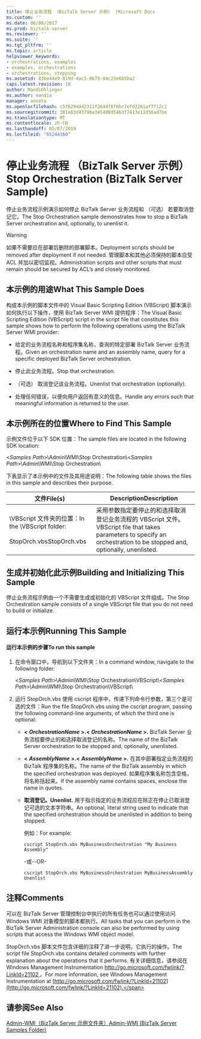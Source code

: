 ```yaml
---
title: 停止业务流程 （BizTalk Server 示例） |Microsoft Docs
ms.custom: ''
ms.date: 06/08/2017
ms.prod: biztalk-server
ms.reviewer: ''
ms.suite: ''
ms.tgt_pltfrm: ''
ms.topic: article
helpviewer_keywords:
- orchestrations, examples
- examples, orchestrations
- orchestrations, stopping
ms.assetid: 83be44e9-819d-4ac5-8b75-84c23e6b5ba2
caps.latest.revision: 10
author: MandiOhlinger
ms.author: mandia
manager: anneta
ms.openlocfilehash: c5f6294442311f2644f6f0bc7efd2261af7712c1
ms.sourcegitcommit: 381e83d43796a345488d54b3f7413e11d56ad7be
ms.translationtype: MT
ms.contentlocale: zh-CN
ms.lasthandoff: 05/07/2019
ms.locfileid: "65244160"
---
```

# <a name="stop-orchestration-biztalk-server-sample"></a><span data-ttu-id="94a3f-102">停止业务流程 （BizTalk Server 示例）</span><span class="sxs-lookup"><span data-stu-id="94a3f-102">Stop Orchestration (BizTalk Server Sample)</span></span>
<span data-ttu-id="94a3f-103">停止业务流程示例演示如何停止 BizTalk Server 业务流程和 （可选） 若要取消登记它。</span><span class="sxs-lookup"><span data-stu-id="94a3f-103">The Stop Orchestration sample demonstrates how to stop a BizTalk Server orchestration and, optionally, to unenlist it.</span></span>  
  
> [!WARNING]
>  <span data-ttu-id="94a3f-104">如果不需要应在部署后删除的部署脚本。</span><span class="sxs-lookup"><span data-stu-id="94a3f-104">Deployment scripts should be removed after deployment if not needed.</span></span> <span data-ttu-id="94a3f-105">管理脚本和其他必须保持的脚本应受 ACL 并加以密切监视。</span><span class="sxs-lookup"><span data-stu-id="94a3f-105">Administration scripts and other scripts that must remain should be secured by ACL’s and closely monitored.</span></span>  
  
## <a name="what-this-sample-does"></a><span data-ttu-id="94a3f-106">本示例的用途</span><span class="sxs-lookup"><span data-stu-id="94a3f-106">What This Sample Does</span></span>  
 <span data-ttu-id="94a3f-107">构成本示例的脚本文件中的 Visual Basic Scripting Edition (VBScript) 脚本演示如何执行以下操作，使用 BizTalk Server WMI 提供程序：</span><span class="sxs-lookup"><span data-stu-id="94a3f-107">The Visual Basic Scripting Edition (VBScript) script in the script file that constitutes this sample shows how to perform the following operations using the BizTalk Server WMI provider:</span></span>  
  
-   <span data-ttu-id="94a3f-108">给定的业务流程名称和程序集名称，查询的特定部署 BizTalk Server 业务流程。</span><span class="sxs-lookup"><span data-stu-id="94a3f-108">Given an orchestration name and an assembly name, query for a specific deployed BizTalk Server orchestration.</span></span>  
  
-   <span data-ttu-id="94a3f-109">停止此业务流程。</span><span class="sxs-lookup"><span data-stu-id="94a3f-109">Stop that orchestration.</span></span>  
  
-   <span data-ttu-id="94a3f-110">（可选） 取消登记该业务流程。</span><span class="sxs-lookup"><span data-stu-id="94a3f-110">Unenlist that orchestration (optionally).</span></span>  
  
-   <span data-ttu-id="94a3f-111">处理任何错误，以便向用户返回有意义的信息。</span><span class="sxs-lookup"><span data-stu-id="94a3f-111">Handle any errors such that meaningful information is returned to the user.</span></span>  
  
## <a name="where-to-find-this-sample"></a><span data-ttu-id="94a3f-112">本示例所在的位置</span><span class="sxs-lookup"><span data-stu-id="94a3f-112">Where to Find This Sample</span></span>  
 <span data-ttu-id="94a3f-113">示例文件位于以下 SDK 位置：</span><span class="sxs-lookup"><span data-stu-id="94a3f-113">The sample files are located in the following SDK location:</span></span>  
  
 <span data-ttu-id="94a3f-114">\<*Samples Path*\>\Admin\WMI\Stop Orchestration\\</span><span class="sxs-lookup"><span data-stu-id="94a3f-114">\<*Samples Path*\>\Admin\WMI\Stop Orchestration\\</span></span>  
  
 <span data-ttu-id="94a3f-115">下表显示了本示例中的文件及其用途说明：</span><span class="sxs-lookup"><span data-stu-id="94a3f-115">The following table shows the files in this sample and describes their purpose.</span></span>  
  
|<span data-ttu-id="94a3f-116">文件</span><span class="sxs-lookup"><span data-stu-id="94a3f-116">File(s)</span></span>|<span data-ttu-id="94a3f-117">Description</span><span class="sxs-lookup"><span data-stu-id="94a3f-117">Description</span></span>|  
|---------------|-----------------|  
|<span data-ttu-id="94a3f-118">\VBScript 文件夹的位置：</span><span class="sxs-lookup"><span data-stu-id="94a3f-118">In the \VBScript folder:</span></span><br /><br /> <span data-ttu-id="94a3f-119">StopOrch.vbs</span><span class="sxs-lookup"><span data-stu-id="94a3f-119">StopOrch.vbs</span></span>|<span data-ttu-id="94a3f-120">采用参数指定要停止的和选择取消登记业务流程的 VBScript 文件。</span><span class="sxs-lookup"><span data-stu-id="94a3f-120">VBScript file that takes parameters to specify an orchestration to be stopped and, optionally, unenlisted.</span></span>|  
  
## <a name="building-and-initializing-this-sample"></a><span data-ttu-id="94a3f-121">生成并初始化此示例</span><span class="sxs-lookup"><span data-stu-id="94a3f-121">Building and Initializing This Sample</span></span>  
 <span data-ttu-id="94a3f-122">停止业务流程示例由一个不需要生成或初始化的 VBScript 文件组成。</span><span class="sxs-lookup"><span data-stu-id="94a3f-122">The Stop Orchestration sample consists of a single VBScript file that you do not need to build or initialize.</span></span>  
  
## <a name="running-this-sample"></a><span data-ttu-id="94a3f-123">运行本示例</span><span class="sxs-lookup"><span data-stu-id="94a3f-123">Running This Sample</span></span>  
  
#### <a name="to-run-this-sample"></a><span data-ttu-id="94a3f-124">运行本示例的步骤</span><span class="sxs-lookup"><span data-stu-id="94a3f-124">To run this sample</span></span>  
  
1.  <span data-ttu-id="94a3f-125">在命令窗口中，导航到以下文件夹：</span><span class="sxs-lookup"><span data-stu-id="94a3f-125">In a command window, navigate to the following folder:</span></span>  
  
     <span data-ttu-id="94a3f-126">\<*Samples Path*\>\Admin\WMI\Stop Orchestration\VBScript\\</span><span class="sxs-lookup"><span data-stu-id="94a3f-126">\<*Samples Path*\>\Admin\WMI\Stop Orchestration\VBScript\\</span></span>  
  
2.  <span data-ttu-id="94a3f-127">运行 StopOrch.vbs 使用 cscript 程序中，传递下列命令行参数，第三个是可选的文件：</span><span class="sxs-lookup"><span data-stu-id="94a3f-127">Run the file StopOrch.vbs using the cscript program, passing the following command-line arguments, of which the third one is optional:</span></span>  
  
    -   <span data-ttu-id="94a3f-128">**\<** ***OrchestrationName* \>.**</span><span class="sxs-lookup"><span data-stu-id="94a3f-128">**\<** ***OrchestrationName* \>.**</span></span> <span data-ttu-id="94a3f-129">BizTalk Server 业务流程要停止的和选择取消登记的名称。</span><span class="sxs-lookup"><span data-stu-id="94a3f-129">The name of the BizTalk Server orchestration to be stopped and, optionally, unenlisted.</span></span>  
  
    -   <span data-ttu-id="94a3f-130">**\<** ***AssemblyName* \>.**</span><span class="sxs-lookup"><span data-stu-id="94a3f-130">**\<** ***AssemblyName* \>.**</span></span> <span data-ttu-id="94a3f-131">在其中部署指定业务流程的 BizTalk 程序集的名称。</span><span class="sxs-lookup"><span data-stu-id="94a3f-131">The name of the BizTalk assembly in which the specified orchestration was deployed.</span></span> <span data-ttu-id="94a3f-132">如果程序集名称包含空格，将名称括起来。</span><span class="sxs-lookup"><span data-stu-id="94a3f-132">If the assembly name contains spaces, enclose the name in quotes.</span></span>  
  
    -   <span data-ttu-id="94a3f-133">**取消登记。**</span><span class="sxs-lookup"><span data-stu-id="94a3f-133">**Unenlist.**</span></span> <span data-ttu-id="94a3f-134">用于指示指定的业务流程应在除正在停止已取消登记可选的文本字符串。</span><span class="sxs-lookup"><span data-stu-id="94a3f-134">An optional, literal string used to indicate that the specified orchestration should be unenlisted in addition to being stopped.</span></span>  
  
         <span data-ttu-id="94a3f-135">例如：</span><span class="sxs-lookup"><span data-stu-id="94a3f-135">For example:</span></span>  
  
        ```  
        cscript StopOrch.vbs MyBusinessOrchestration "My Business Assembly"  
        ```  
  
         <span data-ttu-id="94a3f-136">-或-</span><span class="sxs-lookup"><span data-stu-id="94a3f-136">-OR-</span></span>  
  
        ```  
        cscript StopOrch.vbs MyBusinessOrchestration MyBusinessAssembly Unenlist  
        ```  
  
## <a name="comments"></a><span data-ttu-id="94a3f-137">注释</span><span class="sxs-lookup"><span data-stu-id="94a3f-137">Comments</span></span>  
 <span data-ttu-id="94a3f-138">可以在 BizTalk Server 管理控制台中执行的所有任务也可以通过使用访问 Windows WMI 对象模型的脚本都执行。</span><span class="sxs-lookup"><span data-stu-id="94a3f-138">All tasks that you can perform in the BizTalk Server Administration console can also be performed by using scripts that access the Windows WMI object model.</span></span>  
  
 <span data-ttu-id="94a3f-139">StopOrch.vbs 脚本文件包含详细的注释了进一步说明，它执行的操作。</span><span class="sxs-lookup"><span data-stu-id="94a3f-139">The script file StopOrch.vbs contains detailed comments with further explanation about the operations that it performs.</span></span> <span data-ttu-id="94a3f-140">有关详细信息，请参阅在 Windows Management Instrumentation [ http://go.microsoft.com/fwlink/?LinkId=21102 ](http://go.microsoft.com/fwlink/?LinkId=21102)。</span><span class="sxs-lookup"><span data-stu-id="94a3f-140">For more information, see Windows Management Instrumentation at [http://go.microsoft.com/fwlink/?LinkId=21102](http://go.microsoft.com/fwlink/?LinkId=21102).</span></span>  
  
## <a name="see-also"></a><span data-ttu-id="94a3f-141">请参阅</span><span class="sxs-lookup"><span data-stu-id="94a3f-141">See Also</span></span>  
 [<span data-ttu-id="94a3f-142">Admin-WMI（BizTalk Server 示例文件夹）</span><span class="sxs-lookup"><span data-stu-id="94a3f-142">Admin-WMI (BizTalk Server Samples Folder)</span></span>](../core/admin-wmi-biztalk-server-samples-folder.md)